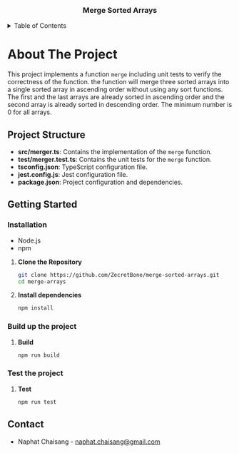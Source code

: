 <a name="readme-top"></a>

<br />
<div align="center">
  <h3 align="center">Merge Sorted Arrays</h3>
</div>

<!-- TABLE OF CONTENTS -->
<details>
  <summary>Table of Contents</summary>
  <ol>
    <li>
      <a href="#about-the-project">About The Project</a>
    </li>
    <li>
      <a href="#getting-started">Getting Started</a>
      <ul>
        <li><a href="#installation">Installation</a></li>
      </ul>
      <ul>
        <li><a href="#buil-up-the-project">Build up the project</a></li>
      </ul>
      <ul>
        <li><a href="#test-the-project">Test the project</a></li>
      </ul>
    </li>
    <li><a href="#contact">Contact</a></li>

  </ol>
</details>

# About The Project

This project implements a function `merge` including unit tests to verify the correctness of the function. the function will merge three sorted arrays into a single sorted array in ascending order without using any sort functions. The first and the last arrays are already sorted in ascending order and the second array is already sorted in descending order. The minimum number is 0 for all arrays.

## Project Structure

- **src/merger.ts**: Contains the implementation of the `merge` function.
- **test/merger.test.ts**: Contains the unit tests for the `merge` function.
- **tsconfig.json**: TypeScript configuration file.
- **jest.config.js**: Jest configuration file.
- **package.json**: Project configuration and dependencies.

## Getting Started

### Installation

- Node.js
- npm

1. **Clone the Repository**

   ```bash
   git clone https://github.com/ZecretBone/merge-sorted-arrays.git
   cd merge-arrays
   ```

1. **Install dependencies**

   ```bash
   npm install
   ```

### Build up the project

1. **Build**

   ```bash
   npm run build
   ```

### Test the project

1. **Test**

   ```bash
   npm run test
   ```

## Contact

- Naphat Chaisang - naphat.chaisang@gmail.com
